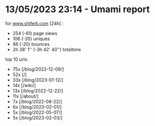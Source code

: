 # 13/05/2023 23:14 - Umami report
for www.shifeiti.com [24h] :

 - 254 (-61) page views
 - 106 (-35) uniques
 - 86 (-20) bounces
 - 2h 38' 1'' (-3h 42' 40'') totaltime


top 10 urls:
 - 75x [/blog/2022-12-09/]
 - 52x [/]
 - 33x [/blog/2023-01-12/]
 - 14x [/wiki/]
 - 13x [/blog/2022-12-22/]
 - 11x [/about/]
 - 7x [/blog/2022-08-22/]
 - 6x [/blog/2023-02-01/]
 - 5x [/blog/2022-05-07/]
 - 5x [/blog/2023-02-03/]


